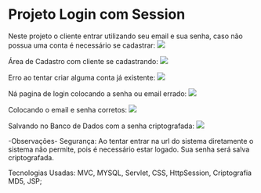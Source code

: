 # Projeto Login com Session

Neste projeto o cliente entrar utilizando seu email e sua senha, caso não possua uma conta é necessário se cadastrar:
<img src="https://imgur.com/mD5LC5e">

Área de Cadastro com cliente se cadastrando:
<img src="https://imgur.com/Rj9bwst">

Erro ao tentar criar alguma conta já existente:
<img src="https://imgur.com/Jpyx7Gi">

Ná pagina de login colocando a senha ou email errado:
<img src="https://i.imgur.com/qLIlOy2.jpg">

Colocando o email e senha corretos:
<img src="https://imgur.com/6RyMwdl">

Salvando no Banco de Dados com a senha criptografada:
<img src="https://imgur.com/95c2ojL">

-Observações-
Segurança: Ao tentar entrar na url do sistema diretamente o sistema não permite, pois é necessário estar logado.
           Sua senha será salva criptografada.<br/>

Tecnologias Usadas: MVC, MYSQL, Servlet, CSS, HttpSession, Criptografia MD5, JSP;
